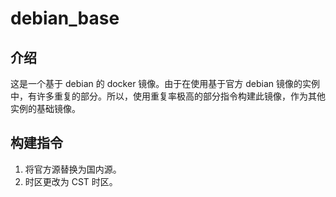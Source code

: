 # debian_base

## 介绍

这是一个基于 debian 的 docker 镜像。由于在使用基于官方 debian 镜像的实例中，有许多重复的部分。所以，使用重复率极高的部分指令构建此镜像，作为其他实例的基础镜像。

## 构建指令

1. 将官方源替换为国内源。
2. 时区更改为 CST 时区。